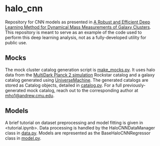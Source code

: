 # halo_cnn
Repository for CNN models as presented in [A Robust and Efficient Deep Learning Method for Dynamical Mass Measurements of Galaxy Clusters](https://ui.adsabs.harvard.edu/abs/2019arXiv190205950H/abstract). This repository is meant to serve as an example of the code used to perform this deep learning analysis, not as a fully-developed utility for public use.

## Mocks
The mock cluster catalog generation script is [make_mocks.py](mocks/make_mocks.py). It uses halo data from the [MultiDark Planck 2 simulation](https://www.cosmosim.org/cms/simulations/mdpl2/) Rockstar catalog and a galaxy catalog generated using [UniverseMachine](https://ui.adsabs.harvard.edu/abs/2019MNRAS.tmp.1134B/abstract). The generated catalogs are stored as Catalog objects, detailed in [catalog.py](tools/catalog.py). For a full previously-generated mock catalog, reach out to the corresponding author at <mho1@andrew.cmu.edu>.

## Models
A brief tutorial on dataset preprocessing and model fitting is given in <tutorial.ipynb>. Data processing is handled by the HaloCNNDataManager class in [data.py](halo_cnn/data.py). Models are represented as the BaseHaloCNNRegressor class in [model.py](halo_cnn/model.py).

